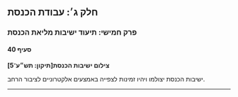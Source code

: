 ## חלק ג׳: עבודת הכנסת

### פרק חמישי: תיעוד ישיבות מליאת הכנסת

#### סעיף 40

**צילום ישיבות הכנסת[תיקון: תש״ע־5]**

ישיבות הכנסת יצולמו ויהיו זמינות לצפייה באמצעים אלקטרוניים לציבור הרחב.

----

